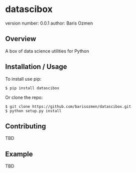 datascibox
===============================

version number: 0.0.1
author: Baris Ozmen

Overview
--------

A  box of data science utilities for Python

Installation / Usage
--------------------

To install use pip:

    $ pip install datascibox


Or clone the repo:

    $ git clone https://github.com/barisozmen/datascibox.git
    $ python setup.py install
    
Contributing
------------

TBD

Example
-------

TBD

